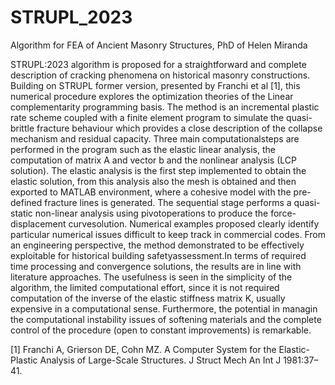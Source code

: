 # STRUPL_2023
Algorithm for FEA of Ancient Masonry Structures, PhD of Helen Miranda


STRUPL:2023 algorithm is proposed for a straightforward and complete description of cracking phenomena on historical masonry constructions. Building on STRUPL former version, presented by Franchi et al [1], this numerical procedure explores the optimization theories of the Linear complementarity programming basis. The method is an incremental plastic rate scheme coupled with a finite element program to simulate the quasi-brittle fracture behaviour which provides a close description of the collapse mechanism and residual capacity. Three main computationalsteps are performed in the program such as the elastic linear analysis, the computation of matrix A and vector b and the nonlinear analysis (LCP solution). The elastic analysis is the first step implemented to obtain the elastic solution, from this analysis also the mesh is obtained and then exported to MATLAB environment, where a cohesive model with the pre-defined fracture lines is generated. The sequential stage performs a quasi-static non-linear analysis using pivotoperations to produce the force-displacement curvesolution. Numerical examples proposed clearly identify particular numerical issues difficult to keep track in commercial codes. From an engineering perspective, the method demonstrated to be effectively exploitable for historical building safetyassessment.In terms of required time processing and convergence solutions, the results are in line with literature approaches. The usefulness is seen in the simplicity of the algorithm, the limited computational effort, since it is not required computation of the inverse of the elastic stiffness matrix K, usually expensive in a computational sense. Furthermore, the potential in managin the computational instability issues of softening materials and the complete control of the procedure (open to constant improvements) is remarkable.

[1] Franchi A, Grierson DE, Cohn MZ. A Computer System for the Elastic-Plastic Analysis of Large-Scale Structures. J Struct Mech An Int J 1981:37–41.

